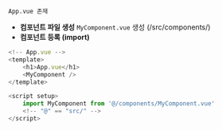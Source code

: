 ```App.vue 존재 ```
-  **컴포넌트 파일 생성**
`MyComponent.vue` 생성 (/src/components/)
-  **컴포넌트 등록 (import)**
``` js
<!-- App.vue -->
<template>
	<h1>App.vue</h1>
	<MyComponent />
</template>

<script setup>
	import MyComponent from '@/components/MyComponent.vue'
	<!-- "@" == "src/" -->
</script>
```
